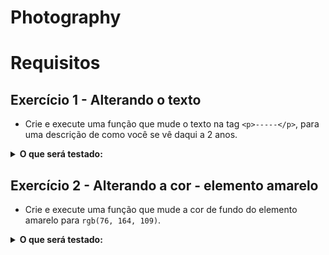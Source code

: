 # Photography
# Requisitos

## Exercício 1 - Alterando o texto

- Crie e execute uma função que mude o texto na tag `<p>-----</p>`, para uma descrição de como você se vê daqui a 2 anos.

<details>
  <summary><strong>O que será testado:</strong></summary>
- O texto do parágrafo não pode ser <code>-----</code>.
</details>

## Exercício 2 - Alterando a cor - elemento amarelo

- Crie e execute uma função que mude a cor de fundo do elemento amarelo para `rgb(76, 164, 109)`.

<details>
  <summary><strong>O que será testado:</strong></summary>
- A nova cor de fundo do elemento amarelo deve ser <code>rgb(76, 164, 109)</code>.
</details>

